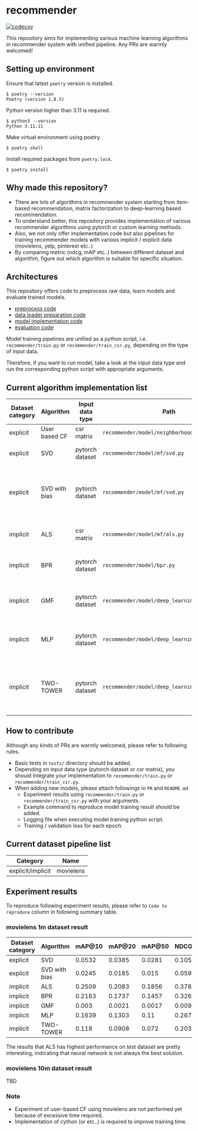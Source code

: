 # recommender
[![codecov](https://codecov.io/github/bohyunshin/recommender/graph/badge.svg?token=SCB83VOII7)](https://codecov.io/github/bohyunshin/recommender)

This repository aims for implementing various machine learning algorithms in recommender system with unified pipeline. Any PRs are warmly welcomed!

## Setting up environment

Ensure that latest `poetry` version is installed.

```shell
$ poetry --version
Poetry (version 1.8.5)
```

Python version higher than 3.11 is required.

```shell
$ python3 --version
Python 3.11.11
```

Make virtual environment using poetry.

```shell
$ poetry shell
```

Install required packages from `poetry.lock`.

```shell
$ poetry install
```

## Why made this repository?
- There are lots of algorithms in recommender system starting from item-based recommendation, matrix factorization to deep-learning based recommendation.
- To understand better, this repository provides implementation of various recommender algorithms using pytorch or custom learning methods.
- Also, we not only offer implementation code but also pipelines for training recommender models with various implicit / explicit data (movielens, yelp, pinterest etc..)
- By comparing metric (ndcg, mAP etc..) between different dataset and algorithm, figure out which algorithm is suitable for specific situation.

## Architectures
This repository offers code to preprocess raw data, learn models and evaluate trained models.

* [preprocess code](https://github.com/bohyunshin/recommender/tree/master/recommender/preprocess)
* [data loader preparation code](https://github.com/bohyunshin/recommender/tree/master/recommender/data_loader)
* [model implementation code](https://github.com/bohyunshin/recommender/tree/master/recommender/model)
* [evaluation code](https://github.com/bohyunshin/recommender/blob/master/recommender/tools/evaluation.py)

Model training pipelines are unified as a python script, i.e. `recommender/train.py` or `recommender/train_csr.py`, depending on the type of input data.

Therefore, if you want to run model, take a look at the input data type and run the corresponding python script with appropriate arguments.

## Current algorithm implementation list

|Dataset category|Algorithm|Input data type|Path|Loss|
|----------------|---|---|---|---|
|explicit|User based CF|csr matrix|`recommender/model/neighborhood/user_based.py`|NA|
|explicit|SVD|pytorch dataset|`recommender/model/mf/svd.py`|$L = \sum_{(u,i) \in \mathcal{K}} (r_{ui} - p_u^T q_i)^2 $|
|explicit|SVD with bias|pytorch dataset|`recommender/model/mf/svd.py`|$L = \sum_{(u,i) \in \mathcal{K}} (r_{ui} - p_u^T q_i - b_u - b_i - \mu)^2 + \lambda (\| p_u \|^2 + \| q_i \|^2 + \| b_u \|^2 + \| b_i \|^2) $|
|implicit|ALS|csr matrix|`recommender/model/mf/als.py`|$L = \sum_{u,i} c_{ui}(r_{ui} - p_u^T q_i)^2 - \lambda (\| p_u \|^2 + \| q_i \|^2)$|
|implicit|BPR|pytorch dataset|`recommender/model/bpr.py`|$L = \sum_{(u,i,j) \in D_S} \log \ \sigma(\hat{x}_{uij}) - \lambda (\| p_u \|^2 + \| q_i \|^2)$|
|implicit|GMF|pytorch dataset|`recommender/model/deep_learning/gmf.py`|$L = \sum_{u,i} ( b_{ui} \log \  \sigma (h^T (p_u \odot q_i)) + (1-b_{ui}) \log \  ( 1-\sigma (h^T (p_u \odot q_i)) ) )$|
|implicit|MLP|pytorch dataset|`recommender/model/deep_learning/mlp.py`|$L = \sum_{u,i} ( b_{ui} \log \  \sigma (h^T Z(p_u, q_i)) + (1-b_{ui}) \log \  ( 1-\sigma (h^T Z(p_u, q_i)) ) )$|
|implicit|TWO-TOWER|pytorch dataset|`recommender/model/deep_learning/two_tower.py`|$L = \sum_{u,i} ( b_{ui} \log \  \sigma (h^T concat(Z_u(p_u, m_u), Z_i(q_i, m_i)) ) + (1-b_{ui}) \log \  (1-\sigma (h^T concat(Z_u(p_u, m_u), Z_i(q_i, m_i)) ) )  )$|

## How to contribute
Although any kinds of PRs are warmly welcomed, please refer to following rules.

* Basic tests in `tests/` directory should be added.
* Depending on input data type (pytorch dataset or csr matrix), you should integrate your implementation to `recommender/train.py` or `recommender/train_csr.py`.
* When adding new models, please attach followings in `PR` and `README.md`
  * Experiment results using `recommender/train.py` or `recommender/train_csr.py` with your arguments.
  * Example command to reproduce model training result should be added.
  * Logging file when executing model training python script.
  * Training / validation loss for each epoch.

## Current dataset pipeline list

|Category|Name|
|----------------|---|
|explicit/implicit|movielens|

## Experiment results

To reproduce following experiment results, please refer to `Code to reproduce` column in following summary table.

### movielens 1m dataset result

|Dataset category|Algorithm|mAP@10|mAP@20|mAP@50|NDCG@10|NDCG@20|NDCG@50|Code to reproduce|
|----------------|---------|------|------|------|-------|-------|-------|-----------------|
|explicit|SVD|0.0532|0.0385|0.0281|0.1052|0.0959|0.094|<details><summary>cmd</summary><pre lang="bash">python3 recommender/train.py \ &#13;  --dataset movielens \ &#13;  --model svd \ &#13;  --epochs 30 \ &#13;  --num_factors 16 \ &#13;  --train_ratio 0.8 \ &#13;  --random_state 42 \ &#13;  --movielens_data_type ml-1m \ &#13;  --model_path "../svd_ml_1m.pkl" \ &#13;  --log_path "../svd_ml_1m.log" </pre></details>|
|explicit|SVD with bias|0.0245|0.0185|0.015|0.0598|0.0585|0.0661|<details><summary>cmd</summary><pre lang="bash">python3 recommender/train.py \ &#13;  --dataset movielens \ &#13;  --model svd_bias \ &#13;  --epochs 30 \ &#13;  --num_factors 16 \ &#13;  --train_ratio 0.8 \ &#13;  --random_state 42 \ &#13;  --movielens_data_type ml-1m \ &#13;  --model_path "../svd_bias_ml_1m.pkl" \ &#13;  --log_path "../svd_bias_ml_1m.log" </pre></details>|
|implicit|ALS|0.2509|0.2083|0.1856|0.3789|0.3616|0.3783|<details><summary>cmd</summary><pre lang="bash">python3 recommender/train_csr.py \ &#13;  --dataset movielens \ &#13;  --model als \ &#13;  --implicit \ &#13;  --epochs 30 \ &#13;  --num_factors 16 \ &#13;  --train_ratio 0.8 \ &#13;  --random_state 42 \ &#13;  --movielens_data_type ml-1m \ &#13;  --model_path "../als_ml_1m.pkl" \ &#13;  --log_path "../als_ml_1m.log" </pre></details>|
|implicit|BPR|0.2163|0.1737|0.1457|0.3265|0.3054|0.3131|<details><summary>cmd</summary><pre lang="bash">python3 recommender/train.py \ &#13;  --dataset movielens \ &#13;  --model bpr \ &#13;  --implicit \ &#13;  --epochs 30 \ &#13;  --num_factors 16 \ &#13;  --train_ratio 0.8 \ &#13;  --random_state 42 \ &#13;  --movielens_data_type ml-1m \ &#13;  --model_path "../bpr_ml_1m.pkl" \ &#13;  --log_path "../bpr_ml_1m.log" </pre></details>|
|implicit|GMF|0.003|0.0021|0.0017|0.0094|0.0099|0.0126|<details><summary>cmd</summary><pre lang="bash">python3 recommender/train.py \ &#13;  --dataset movielens \ &#13;  --model gmf \ &#13;  --implicit \ &#13;  --epochs 30 \ &#13;  --num_factors 16 \ &#13;  --train_ratio 0.8 \ &#13;  --random_state 42 \ &#13;  --movielens_data_type ml-1m \ &#13;  --model_path "../gmf_ml_1m.pkl" \ &#13;  --log_path "../gmf_ml_1m.log" </pre></details>|
|implicit|MLP|0.1639|0.1303|0.11|0.2673|0.253|0.2643|<details><summary>cmd</summary><pre lang="bash">python3 recommender/train.py \ &#13;  --dataset movielens \ &#13;  --model mlp \ &#13;  --implicit \ &#13;  --epochs 30 \ &#13;  --num_factors 16 \ &#13;  --train_ratio 0.8 \ &#13;  --random_state 42 \ &#13;  --movielens_data_type ml-1m \ &#13;  --model_path "../mlp_ml_1m.pkl" \ &#13;  --log_path "../mlp_ml_1m.log" </pre></details>|
|implicit|TWO-TOWER|0.118|0.0908|0.072|0.2039|0.1916|0.1933|<details><summary>cmd</summary><pre lang="bash">python3 recommender/train.py \ &#13;  --dataset movielens \ &#13;  --model two_tower \ &#13;  --implicit \ &#13;  --epochs 30 \ &#13;  --num_factors 16 \ &#13;  --train_ratio 0.8 \ &#13;  --random_state 42 \ &#13;  --movielens_data_type ml-1m \ &#13;  --model_path "../two_tower_ml_1m.pkl" \ &#13;  --log_path "../two_tower_ml_1m.log" </pre></details>|

The results that ALS has highest performance on test dataset are pretty interesting, indicating that neural network is not always the best solution.

### movielens 10m dataset result
TBD

### Note
* Experiment of user-based CF using movielens are not performed yet because of excessive time required.
* Implementation of cython (or etc..) is required to improve training time.

